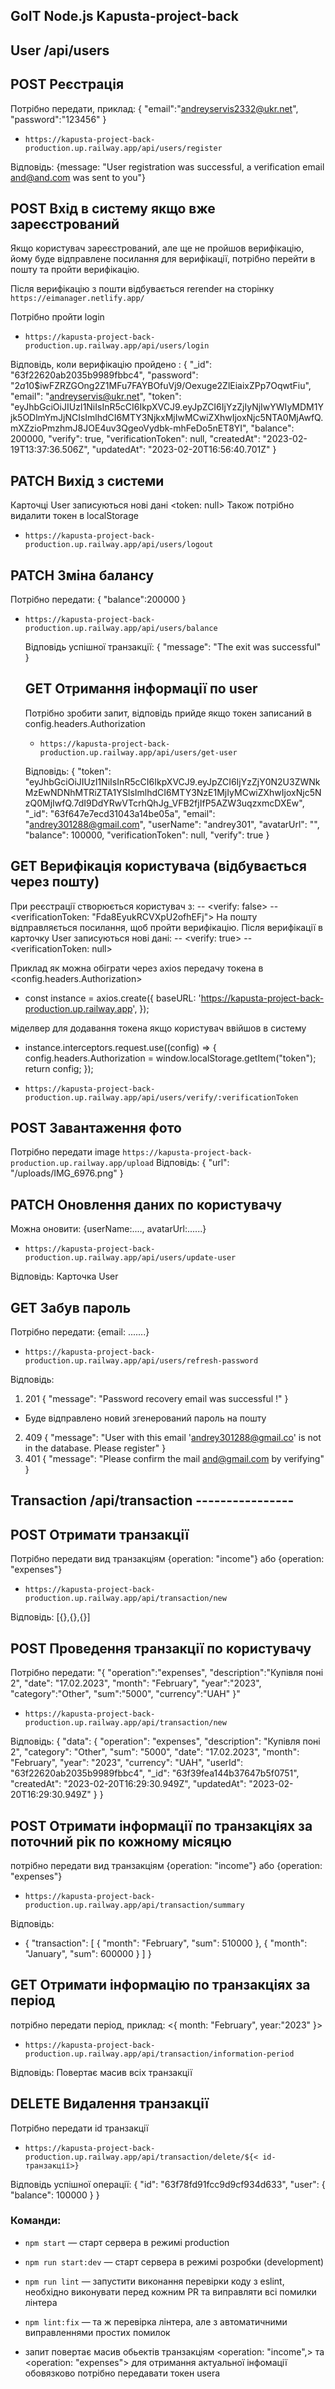 ## GoIT Node.js Kapusta-project-back

## User /api/users

## POST Реєстрація

Потрібно передати, приклад: { "email":"andreyservis2332@ukr.net",
"password":"123456" }

- `https://kapusta-project-back-production.up.railway.app/api/users/register`

Відповідь: {message: "User registration was successful, a verification email
and@and.com was sent to you"}

## POST Вхід в систему якщо вже зареєстрований

Якщо користувач зареєстрований, але ще не пройшов верифікацію, йому буде
відправлене посилання для верифікації, потрібно перейти в пошту та пройти
верифікацію.

Після верифікацію з пошти відбувається rerender на сторінку
`https://eimanager.netlify.app/`

Потрібно пройти login

- `https://kapusta-project-back-production.up.railway.app/api/users/login`

Відповідь, коли верифікацію пройдено : { "\_id": "63f22620ab2035b9989fbbc4",
"password": "$2a$10$iwFZRZGOng2Z1MFu7FAYBOfuVj9/Oexuge2ZlEiaixZPp7OqwtFiu",
"email": "andreyservis@ukr.net", "token":
"eyJhbGciOiJIUzI1NiIsInR5cCI6IkpXVCJ9.eyJpZCI6IjYzZjIyNjIwYWIyMDM1Yjk5ODlmYmJjNCIsImlhdCI6MTY3NjkxMjIwMCwiZXhwIjoxNjc5NTA0MjAwfQ.mXZzioPmzhmJ8JOE4uv3QgeoVydbk-mhFeDo5nET8YI",
"balance": 200000, "verify": true, "verificationToken": null, "createdAt":
"2023-02-19T13:37:36.506Z", "updatedAt": "2023-02-20T16:56:40.701Z" }

## PATCH Вихід з системи

Карточці User записуються нові дані <token: null> Також потрібно видалити токен
в localStorage

- `https://kapusta-project-back-production.up.railway.app/api/users/logout`

## PATCH Зміна балансу

Потрібно передати: { "balance":200000 }

- `https://kapusta-project-back-production.up.railway.app/api/users/balance`

  Відповідь успішної транзакції: { "message": "The exit was successful" }

  ## GET Отримання інформації по user

  Потрібно зробити запит, відповідь прийде якщо токен записаний в config.headers.Authorization

  - `https://kapusta-project-back-production.up.railway.app/api/users/get-user`

  Відповідь: { "token":
  "eyJhbGciOiJIUzI1NiIsInR5cCI6IkpXVCJ9.eyJpZCI6IjYzZjY0N2U3ZWNkMzEwNDNhMTRiZTA1YSIsImlhdCI6MTY3NzE1MjIyMCwiZXhwIjoxNjc5NzQ0MjIwfQ.7dI9DdYRwVTcrhQhJg_VFB2fjIfP5AZW3uqzxmcDXEw",
  "\_id": "63f647e7ecd31043a14be05a", "email": "andrey301288@gmail.com",
  "userName": "andrey301", "avatarUrl": "", "balance": 100000,
  "verificationToken": null, "verify": true }

## GET Верифікація користувача (відбувається через пошту)

При реєстрації створюється користувач з: -- <verify: false> --
<verificationToken: "Fda8EyukRCVXpU2ofhEFj"> На пошту відправляється посилання,
щоб пройти верифікацію. Після верифікації в карточку User записуються нові дані:
-- <verify: true> -- <verificationToken: null>

Приклад як можна обіграти через axios передачу токена в
<config.headers.Authorization>

- const instance = axios.create({ baseURL:
  'https://kapusta-project-back-production.up.railway.app', });

міделвер для додавання токена якщо користувач ввійшов в систему

- instance.interceptors.request.use((config) => { config.headers.Authorization =
  window.localStorage.getItem("token"); return config; });

- `https://kapusta-project-back-production.up.railway.app/api/users/verify/:verificationToken`

## POST Завантаження фото

Потрібно передати image
`https://kapusta-project-back-production.up.railway.app/upload` Відповідь: {
"url": "/uploads/IMG_6976.png" }

## PATCH Оновлення даних по користувачу

Можна оновити: {userName:...., avatarUrl:......}

- `https://kapusta-project-back-production.up.railway.app/api/users/update-user`

Відповідь: Карточка User

## GET Забув пароль

Потрібно передати: {email: .......}

- `https://kapusta-project-back-production.up.railway.app/api/users/refresh-password`

Відповідь:

1. 201 { "message": "Password recovery email was successful !" }

- Буде відправлено новий згенерований пароль на пошту

2. 409 { "message": "User with this email 'andrey301288@gmail.co' is not in the
   database. Please register" }
3. 401 { "message": "Please confirm the mail and@gmail.com by verifying" }

## Transaction /api/transaction ----------------

## POST Отримати транзакції

Потрібно передати вид транзакціям {operation: "income"} або {operation:
"expenses"}

- `https://kapusta-project-back-production.up.railway.app/api/transaction/new`

Відповідь: [{},{},{}]

## POST Проведення транзакції по користувачу

Потрібно передати: "{ "operation":"expenses", "description":"Купівля поні 2",
"date": "17.02.2023", "month": "February", "year":"2023", "category":"Other",
"sum":"5000", "currency":"UAH" }"

- `https://kapusta-project-back-production.up.railway.app/api/transaction/new`

Відповідь: { "data": { "operation": "expenses", "description": "Купівля поні 2",
"category": "Other", "sum": "5000", "date": "17.02.2023", "month": "February",
"year": "2023", "currency": "UAH", "userId": "63f22620ab2035b9989fbbc4", "\_id":
"63f39fea144b37647b5f0751", "createdAt": "2023-02-20T16:29:30.949Z",
"updatedAt": "2023-02-20T16:29:30.949Z" } }

## POST Отримати інформації по транзакціях за поточний рік по кожному місяцю

потрібно передати вид транзакціям {operation: "income"} або {operation:
"expenses"}

- `https://kapusta-project-back-production.up.railway.app/api/transaction/summary`

Відповідь:

- { "transaction": [ { "month": "February", "sum": 510000 }, { "month":
  "January", "sum": 600000 } ] }

## GET Отримати інформацію по транзакціях за період

потрібно передати період, приклад: <{ month: "February", year:"2023" }>

- `https://kapusta-project-back-production.up.railway.app/api/transaction/information-period`

Відповідь: Повертає масив всіх транзакції

## DELETE Видалення транзакції

Потрібно передати id транзакції

- `https://kapusta-project-back-production.up.railway.app/api/transaction/delete/${< id-транзакції>}`

Відповідь успішної операції: { "id": "63f78fd91fcc9d9cf934d633", "user": {
"balance": 100000 } }

### Команди:

- `npm start` &mdash; старт сервера в режимі production
- `npm run start:dev` &mdash; старт сервера в режимі розробки (development)
- `npm run lint` &mdash; запустити виконання перевірки коду з eslint, необхідно
  виконувати перед кожним PR та виправляти всі помилки лінтера
- `npm lint:fix` &mdash; та ж перевірка лінтера, але з автоматичними
  виправленнями простих помилок

- запит повертає масив обьектів транзакціям <operation: "income",> та
  <operation: "expenses"> для отримання актуальної інфомації обовязково потрібно
  передавати токен usera
